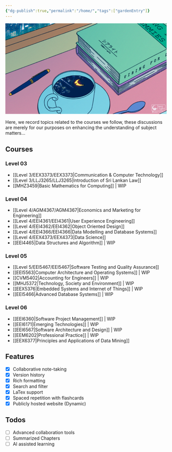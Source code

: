 ```yaml
---
{"dg-publish":true,"permalink":"/home/","tags":["gardenEntry"]}
---
```



<img src="https://raw.githubusercontent.com/NushaMBZ/aide-memoire/main/assets/attachments/anime%20study.gif" alt="roku ">

Here, we record topics related to the courses we follow, these discussions are merely for our purposes on enhancing the understanding of subject matters...
## Courses

### Level 03
- [[Level 3/EEX3373/EEX3373\|Communication & Computer Technology]]
- [[Level 3/LLJ3265/LLJ3265\|Introduction of Sri Lankan Law]]
- [[MHZ3459\|Basic Mathematics for Computing]] | WIP
### Level 04
- [[Level 4/AGM4367/AGM4367\|Economics and Marketing for Engineering]]
- [[Level 4/EEI4361/EEI4361\|User Experience Engineering]]
- [[Level 4/EEI4362/EEI4362\|Object Oriented Design]]
- [[Level 4/EEI4366/EEI4366\|Data Modelling and Database Systems]]
- [[Level 4/EEX4373/EEX4373\|Data Science]]
- [[EEI4465\|Data Structures and Algorithm]] | WIP
### Level 05
- [[Level 5/EEI5467/EEI5467\|Software Testing and Quality Assurance]]
- [[EEI5563\|Computer Architecture and Operating Systems]] | WIP
- [[CVM5402\|Accounting for Engineers]] | WIP
- [[MHJ5372\|Technology, Society and Environment]] | WIP
- [[EEX5376\|Embedded Systems and Internet of Things]] | WIP
- [[EEI5466\|Advanced Database Systems]] | WIP

### Level 06
- [[EEI6360\|Software Project Management]] | WIP
- [[EEI6171\|Emerging Technologies]] | WIP
- [[EEI6567\|Software Architecture and Design]] | WIP
- [[EEM6202\|Professional Practice]] | WIP
- [[EEX6377\|Principles and Applications of Data Mining]]
## Features
- [x] Collaborative note-taking
- [x] Version history
- [x] Rich formatting
- [x] Search and filter
- [x] LaTex support
- [x] Spaced repetition with flashcards
- [x] Publicly hosted website (Dynamic)

## Todos
 - [ ] Advanced collaboration tools
 - [ ] Summarized Chapters
 - [ ] AI assisted learning

